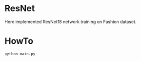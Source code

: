 # ResNet 

Here implemented ResNet18 network training on Fashion dataset.


# HowTo

```
python main.py
```